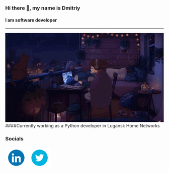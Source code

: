 ### Hi there 👋, my name is Dmitriy
#### I am software developer
___
![](/src/readme_bg.gif)
####Currently working as a Python developer in Lugansk Home Networks

### Socials
<a href="https://www.linkedin.com/in/dmitriy-vinokurov-249182203"><img src = "/src/linkedin_logo.gif" width = "70"></a>
<a href="https://x.com/dmitriy2973"><img src = "/src/twitter_logo.gif" width = "70"></a>
<!-- ![https://www.linkedin.com/in/dmitriy-vinokurov-249182203/]( = 100x100)
![https://x.com/dmitriy2973]( = 100x100)
 -->



































<!--
**Vdmitriy2973/Vdmitriy2973** is a ✨ _special_ ✨ repository because its `README.md` (this file) appears on your GitHub profile.

Here are some ideas to get you started:

- 🔭 I’m currently working on ...
- 🌱 I’m currently learning ...
- 👯 I’m looking to collaborate on ...
- 🤔 I’m looking for help with ...
- 💬 Ask me about ...
- 📫 How to reach me: ...
- 😄 Pronouns: ...
- ⚡ Fun fact: ...
-->
